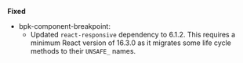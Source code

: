 **Fixed**

- bpk-component-breakpoint:
  - Updated `react-responsive` dependency to 6.1.2. This requires a minimum React version of 16.3.0 as it migrates some life cycle methods to their `UNSAFE_` names.

